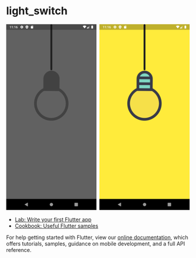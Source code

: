 # light_switch

<img src="./Screenshot_1643003179.png" height="500rm">&nbsp; <img src="./Screenshot_1643003182.png" height="500em">

- [Lab: Write your first Flutter app](https://flutter.dev/docs/get-started/codelab)
- [Cookbook: Useful Flutter samples](https://flutter.dev/docs/cookbook)

For help getting started with Flutter, view our
[online documentation](https://flutter.dev/docs), which offers tutorials,
samples, guidance on mobile development, and a full API reference.
